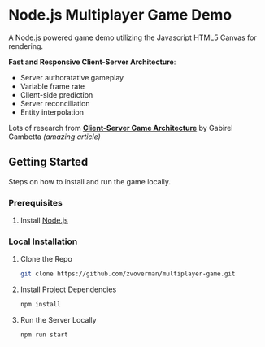 # Node.js Multiplayer Game Demo

A Node.js powered game demo utilizing the Javascript HTML5 Canvas for rendering.

**Fast and Responsive Client-Server Architecture**:

-   Server authoratative gameplay
-   Variable frame rate
-   Client-side prediction
-   Server reconciliation
-   Entity interpolation

Lots of research from **[Client-Server Game Architecture](https://www.gabrielgambetta.com/client-server-game-architecture.html)** by Gabirel Gambetta _(amazing article)_

## Getting Started

Steps on how to install and run the game locally.

### Prerequisites

1. Install [Node.js](https://nodejs.org/en/download/package-manager)

### Local Installation

1. Clone the Repo

    ```bash
    git clone https://github.com/zvoverman/multiplayer-game.git
    ```

2. Install Project Dependencies

    ```bash
    npm install
    ```

3. Run the Server Locally
    ```bash
    npm run start
    ```
